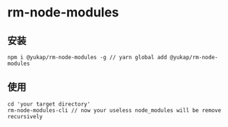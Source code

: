 # rm-node-modules

## 安装

```
npm i @yukap/rm-node-modules -g // yarn global add @yukap/rm-node-modules
```

## 使用

```
cd 'your target directory'
rm-node-modules-cli // now your useless node_modules will be remove recursively
```
